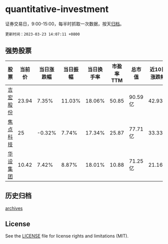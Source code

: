 # quantitative-investment

证券交易日，9:00-15:00，每半时抓取一次数据，按天[归档](archives)。

`更新时间：2023-03-23 14:07:11 +0800`

## 强势股票

|股票|当前价|当日涨跌幅|当日振幅|当日换手率|市盈率TTM|总市值|近10日涨跌幅|
|----|----|----|----|----|----|----|----|
|[吉宏股份](https://xueqiu.com/S/SZ002803)|23.94|7.35%|11.03%|18.06%|50.85|90.59亿|42.93%|
|[焦点科技](https://xueqiu.com/S/SZ002315)|25|-0.32%|7.74%|17.34%|25.87|77.71亿|33.33%|
|[华设集团](https://xueqiu.com/S/SH603018)|10.42|7.42%|8.87%|18.01%|10.88|71.25亿|21.16%|

## 历史归档

[archives](archives)

## License

See the [LICENSE](LICENSE) file for license rights and limitations (MIT).